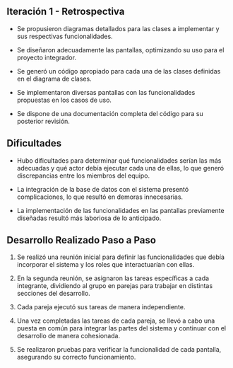 ## Iteración 1 - Retrospectiva

- Se propusieron diagramas detallados para las clases a implementar y sus respectivas funcionalidades.
  
- Se diseñaron adecuadamente las pantallas, optimizando su uso para el proyecto integrador.

- Se generó un código apropiado para cada una de las clases definidas en el diagrama de clases.

- Se implementaron diversas pantallas con las funcionalidades propuestas en los casos de uso.

- Se dispone de una documentación completa del código para su posterior revisión.

## Dificultades

- Hubo dificultades para determinar qué funcionalidades serían las más adecuadas y qué actor debía ejecutar cada una de ellas, lo que generó discrepancias entre los miembros del equipo.

- La integración de la base de datos con el sistema presentó complicaciones, lo que resultó en demoras innecesarias.

- La implementación de las funcionalidades en las pantallas previamente diseñadas resultó más laboriosa de lo anticipado.

## Desarrollo Realizado Paso a Paso

1. Se realizó una reunión inicial para definir las funcionalidades que debía incorporar el sistema y los roles que interactuarían con ellas.
  
2. En la segunda reunión, se asignaron las tareas específicas a cada integrante, dividiendo al grupo en parejas para trabajar en distintas secciones del desarrollo.

3. Cada pareja ejecutó sus tareas de manera independiente.

4. Una vez completadas las tareas de cada pareja, se llevó a cabo una puesta en común para integrar las partes del sistema y continuar con el desarrollo de manera cohesionada.

5. Se realizaron pruebas para verificar la funcionalidad de cada pantalla, asegurando su correcto funcionamiento.

